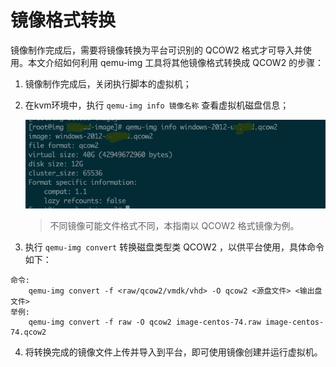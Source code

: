 # 镜像格式转换

镜像制作完成后，需要将镜像转换为平台可识别的  QCOW2 格式才可导入并使用。本文介绍如何利用 qemu-img 工具将其他镜像格式转换成 QCOW2 的步骤：

1. 镜像制作完成后，关闭执行脚本的虚拟机；

2. 在kvm环境中，执行 `qemu-img info 镜像名称` 查看虚拟机磁盘信息；

   ![](../images/customimage/customize_03.png)

   > 不同镜像可能文件格式不同，本指南以 QCOW2 格式镜像为例。

3. 执行 `qemu-img convert` 转换磁盘类型类 QCOW2 ，以供平台使用，具体命令如下：    

```
命令:
    qemu-img convert -f <raw/qcow2/vmdk/vhd> -O qcow2 <源盘文件> <输出盘文件>
举例:
    qemu-img convert -f raw -O qcow2 image-centos-74.raw image-centos-74.qcow2
```

4. 将转换完成的镜像文件上传并导入到平台，即可使用镜像创建并运行虚拟机。